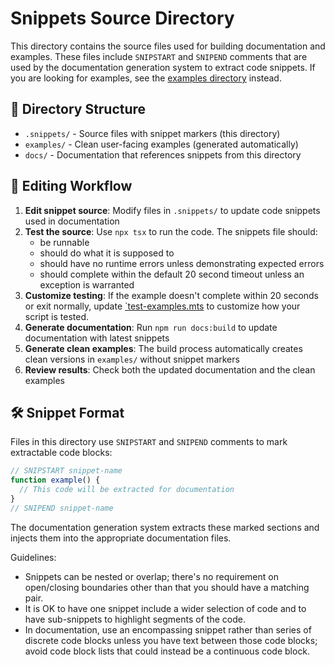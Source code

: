 # Snippets Source Directory

This directory contains the source files used for building documentation and examples. These files include `SNIPSTART` and `SNIPEND` comments that are used by the documentation generation system to extract code snippets. If you are looking for examples, see the [examples directory](../examples) instead.

## 📁 Directory Structure

- `.snippets/` - Source files with snippet markers (this directory)
- `examples/` - Clean user-facing examples (generated automatically)
- `docs/` - Documentation that references snippets from this directory

## 🔄 Editing Workflow

1. **Edit snippet source**: Modify files in `.snippets/` to update code snippets used in documentation
1. **Test the source**: Use `npx tsx` to run the code. The snippets file should:
   - be runnable
   - should do what it is supposed to
   - should have no runtime errors unless demonstrating expected errors
   - should complete within the default 20 second timeout unless an exception is warranted
1. **Customize testing**: If the example doesn't complete within 20 seconds or exit normally, update [`test-examples.mts](../scripts/test-examples.mts) to customize how your script is tested.
1. **Generate documentation**: Run `npm run docs:build` to update documentation with latest snippets
1. **Generate clean examples**: The build process automatically creates clean versions in `examples/` without snippet markers
1. **Review results**: Check both the updated documentation and the clean examples

## 🛠️ Snippet Format

Files in this directory use `SNIPSTART` and `SNIPEND` comments to mark extractable code blocks:

```typescript
// SNIPSTART snippet-name
function example() {
  // This code will be extracted for documentation
}
// SNIPEND snippet-name
```

The documentation generation system extracts these marked sections and injects them into the appropriate documentation files.

Guidelines:

- Snippets can be nested or overlap; there's no requirement on open/closing boundaries other than that you should have a matching pair.
- It is OK to have one snippet include a wider selection of code and to have sub-snippets to highlight segments of the code.
- In documentation, use an encompassing snippet rather than series of discrete code blocks unless you have text between those code blocks; avoid code block lists that could instead be a continuous code block.
